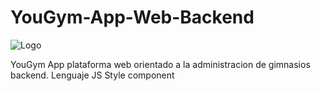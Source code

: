 # YouGym-App-Web-Backend

![Logo](https://github.com/VictorArdila/YouGym-App-Web-Backend/assets/89551043/7dffb556-0de7-4e23-8e8f-6fd8ffd5790e)

YouGym App plataforma web orientado a la administracion de gimnasios backend. Lenguaje JS Style component

